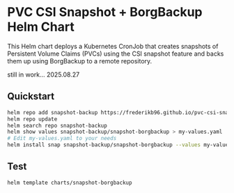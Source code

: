 # PVC CSI Snapshot + BorgBackup Helm Chart
This Helm chart deploys a Kubernetes CronJob that creates snapshots of Persistent Volume Claims (PVCs) using the CSI snapshot feature and backs them up using BorgBackup to a remote repository.

still in work... 2025.08.27

## Quickstart

```sh
helm repo add snapshot-backup https://frederikb96.github.io/pvc-csi-snapshot-borgbackup-helm
helm repo update
helm search repo snapshot-backup
helm show values snapshot-backup/snapshot-borgbackup > my-values.yaml
# Edit my-values.yaml to your needs
helm install snap snapshot-backup/snapshot-borgbackup --values my-values.yaml
```

## Test
```sh
helm template charts/snapshot-borgbackup
```
